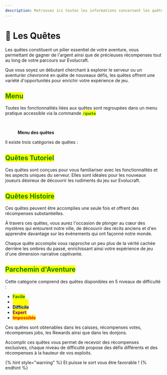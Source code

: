 ```yaml
---
description: Retrouvez ici toutes les informations concernant les quêtes
---
```


# 📜 Les Quêtes

Les quêtes constituent un pilier essentiel de votre aventure, vous permettant de gagner de l'argent ainsi que de précieuses récompenses tout au long de votre parcours sur Evolucraft.

Que vous soyez un débutant cherchant à explorer le serveur ou un aventurier chevronné en quête de nouveaux défis, les quêtes offrent une variété d'opportunités pour enrichir votre expérience de jeu.

## <mark style="color:green;">Menu</mark>

Toutes les fonctionnalités liées aux quêtes sont regroupées dans un menu pratique accessible via la commande <mark style="color:green;">**`/quete`**</mark>

<figure><img src="../.gitbook/assets/Capture d’écran 2024-04-15 à 13.49.31.png" alt=""><figcaption><p><strong>Menu des quêtes</strong></p></figcaption></figure>

Il existe trois catégories de quêtes :

## <mark style="color:green;">**Quêtes Tutoriel**</mark>

Ces quêtes sont conçues pour vous familiariser avec les fonctionnalités et les aspects uniques du serveur. Elles sont idéales pour les nouveaux joueurs désireux de découvrir les rudiments du jeu sur Evolucraft.

## <mark style="color:green;">**Quêtes Histoire**</mark>

Ces quêtes peuvent être accomplies une seule fois et offrent des récompenses substantielles.

À travers ces quêtes, vous aurez l'occasion de plonger au cœur des mystères qui entourent notre ville, de découvrir des récits anciens et d'en apprendre davantage sur les événements qui ont façonné notre monde.&#x20;

Chaque quête accomplie vous rapproche un peu plus de la vérité cachée derrière les ombres du passé, enrichissant ainsi votre expérience de jeu d'une dimension narrative captivante.

## <mark style="color:green;">**Parchemin d'Aventure**</mark>

Cette catégorie comprend des quêtes disponibles en 5 niveaux de difficulté :&#x20;

* <mark style="color:green;">**Facile**</mark>
* <mark style="color:yellow;">**Avancé**</mark>
* <mark style="color:blue;">**Difficile**</mark>
* <mark style="color:purple;">**Expert**</mark>
* <mark style="color:red;">**Impossible**</mark>

Ces quêtes sont obtenables dans les caisses, récompenses votes, récompenses jobs, les Rewards ainsi que dans les donjons.&#x20;

Accomplir ces quêtes vous permet de recevoir des récompenses exclusives, chaque niveau de difficulté propose des défis différents et des récompenses à la hauteur de vos exploits.&#x20;

{% hint style="warning" %}
Et puisse le sort vous être favorable !
{% endhint %}
